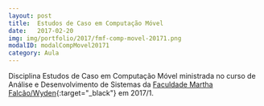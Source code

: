 ```yaml
---
layout: post
title:  Estudos de Caso em Computação Móvel
date:   2017-02-20
img: img/portfolio/2017/fmf-comp-movel-20171.png
modalID: modalCompMovel20171
category: Aula
---
```


Disciplina Estudos de Caso em Computação Móvel ministrada no curso de Análise e Desenvolvimento de Sistemas da [Faculdade Martha Falcão/Wyden][fmf-wyden]{:target="_black"} em 2017/1.


[fmf-wyden]: https://www.wyden.com.br/fmf
